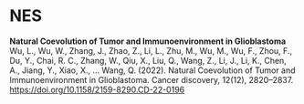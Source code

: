 # NES
**Natural Coevolution of Tumor and Immunoenvironment in Glioblastoma**
Wu, L., Wu, W., Zhang, J., Zhao, Z., Li, L., Zhu, M., Wu, M., Wu, F., Zhou, F., Du, Y., Chai, R. C., Zhang, W., Qiu, X., Liu, Q., Wang, Z., Li, J., Li, K., Chen, A., Jiang, Y., Xiao, X., … Wang, Q. (2022). Natural Coevolution of Tumor and Immunoenvironment in Glioblastoma. Cancer discovery, 12(12), 2820–2837. https://doi.org/10.1158/2159-8290.CD-22-0196
